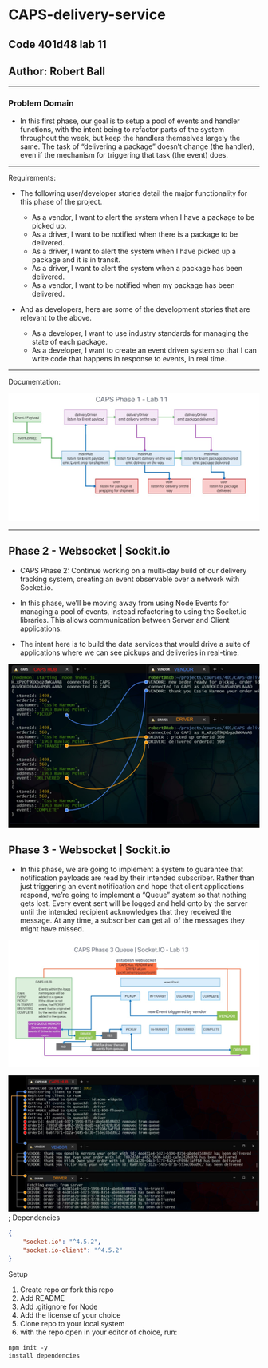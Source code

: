 # CAPS-delivery-service

## Code 401d48 lab 11

## Author: Robert Ball

---

### Problem Domain

* In this first phase, our goal is to setup a pool of events and handler functions, with the intent being to refactor parts of the system throughout the week, but keep the handlers themselves largely the same. The task of “delivering a package” doesn’t change (the handler), even if the mechanism for triggering that task (the event) does.

<!-- Deployed production server: [Heroku - rb-ac lab09 API](https://rb-ac-lab-09.herokuapp.com/) -->

---
Requirements:

* The following user/developer stories detail the major functionality for this phase of the project.

  * As a vendor, I want to alert the system when I have a package to be picked up.
  * As a driver, I want to be notified when there is a package to be delivered.
  * As a driver, I want to alert the system when I have picked up a package and it is in transit.
  * As a driver, I want to alert the system when a package has been delivered.
  * As a vendor, I want to be notified when my package has been delivered.
* And as developers, here are some of the development stories that are relevant to the above.

  * As a developer, I want to use industry standards for managing the state of each package.
  * As a developer, I want to create an event driven system so that I can write code that happens in response to events, in real time.

---

Documentation:

![UML lab11](src/assets/lab11uml.jpg)

---

## Phase 2 - Websocket | Sockit.io

* CAPS Phase 2: Continue working on a multi-day build of our delivery tracking system, creating an event observable over a network with Socket.io.

* In this phase, we’ll be moving away from using Node Events for managing a pool of events, instead refactoring to using the Socket.io libraries. This allows communication between Server and Client applications.

* The intent here is to build the data services that would drive a suite of applications where we can see pickups and deliveries in real-time.


![socketEvent](./src/assets/socketEvent.jpg)

## Phase 3 - Websocket | Sockit.io

* In this phase, we are going to implement a system to guarantee that notification payloads are read by their intended subscriber. Rather than just triggering an event notification and hope that client applications respond, we’re going to implement a “Queue” system so that nothing gets lost. Every event sent will be logged and held onto by the server until the intended recipient acknowledges that they received the message. At any time, a subscriber can get all of the messages they might have missed.

![queue](./src/assets/lab13uml.jpg)

![terminal queue printout](./src/assets/lab13queue.jpg);
Dependencies

```JSON
{
    "socket.io": "^4.5.2",
    "socket.io-client": "^4.5.2"
}
```

Setup

1. Create repo or fork this repo
2. Add README
3. Add .gitignore for Node
4. Add the license of your choice
5. Clone repo to your local system
6. with the repo open in your editor of choice, run:

```code
npm init -y
install dependencies
```
